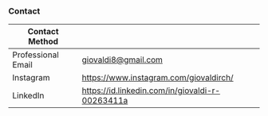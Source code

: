 
### Contact

| Contact Method |  |
| --- | --- |
| Professional Email | giovaldi8@gmail.com |
| Instagram | https://www.instagram.com/giovaldirch/ |
| LinkedIn | https://id.linkedin.com/in/giovaldi-r-00263411a |
<!--
**giovaldir/giovaldir** is a ✨ _special_ ✨ repository because its `README.md` (this file) appears on your GitHub profile.


